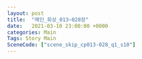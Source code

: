 ```yaml
---
layout: post
title:  "메인_회상_013~028장"
date:   2021-03-10 23:00:00 +0000
categories: Main
Tags: Story Main
SceneCode: ["scene_skip_cp013-028_q1_s10"]
---
```

